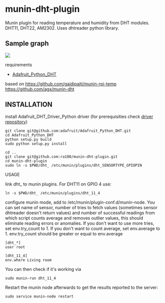 # munin-dht-plugin
Munin plugin for reading temperature and humidity from DHT modules. DHT11, DHT22, AM2302. Uses dhtreader python library.

## Sample graph

<img src="http://ra100.github.io/munin-dht-plugin/images/dht_11_4-day.png" />

requirements
* <a href="https://github.com/adafruit/Adafruit_Python_DHT">Adafruit_Python_DHT</a>

based on
<a href="https://github.com/gajdipajti/munin-rpi-temp">https://github.com/gajdipajti/munin-rpi-temp</a>
<a href="https://github.com/agx/munin-dht">https://github.com/agx/munin-dht</a>

## INSTALLATION

install Adafruit_DHT_Driver_Python driver (for prerequisities check <a href="https://github.com/adafruit/Adafruit-Raspberry-Pi-Python-Code/tree/master/Adafruit_DHT_Driver_Python">driver repository</a>)
```
git clone git@github.com:adafruit/Adafruit_Python_DHT.git
cd Adafruit_Python_DHT
python setup.py build
sudo python setup.py install

cd ..
git clone git@github.com:ra100/munin-dht-plugin.git
cd munin-dht-plugin
sudo ln -s $PWD/dht_ /etc/munin/plugins/dht_SENSORTYPE_GPIOPIN
```
USAGE

link dht_ to munin plugins. For DHT11 on GPIO 4 use:
```
ln -s $PWD/dht_ /etc/munin/plugins/dht_11_4
```
configure munin mode, add to /etc/munin/plugin-conf.d/munin-node. You can set name of sensor, number of tries to fetch values (sometimes sensor dhtreader doesn't return values) and number of successful readings from which script counts average and removes outlier values, this should eliminate reading errors or anomalies. If you don't want to use more tries, set env.try_count to 1. If you don't want to count average, set env.average to 1. env.try_count should be greater or equal to env.average

```
[dht_*]
user root

[dht_11_4]
env.where Living room
```

You can then check if it's working via
```
sudo munin-run dht_11_4
```

Restart the munin node afterwards to get the results reported to the server:
```
sudo service munin-node restart
```